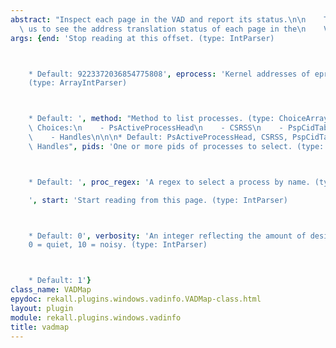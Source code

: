 ```yaml
---
abstract: "Inspect each page in the VAD and report its status.\n\n    This allows\
  \ us to see the address translation status of each page in the\n    VAD.\n    "
args: {end: 'Stop reading at this offset. (type: IntParser)



    * Default: 9223372036854775808', eprocess: 'Kernel addresses of eprocess structs.
    (type: ArrayIntParser)



    * Default: ', method: "Method to list processes. (type: ChoiceArray)\n\n\n* Valid\
    \ Choices:\n    - PsActiveProcessHead\n    - CSRSS\n    - PspCidTable\n    - Sessions\n\
    \    - Handles\n\n\n* Default: PsActiveProcessHead, CSRSS, PspCidTable, Sessions,\
    \ Handles", pids: 'One or more pids of processes to select. (type: ArrayIntParser)



    * Default: ', proc_regex: 'A regex to select a process by name. (type: RegEx)

    ', start: 'Start reading from this page. (type: IntParser)



    * Default: 0', verbosity: 'An integer reflecting the amount of desired output:
    0 = quiet, 10 = noisy. (type: IntParser)



    * Default: 1'}
class_name: VADMap
epydoc: rekall.plugins.windows.vadinfo.VADMap-class.html
layout: plugin
module: rekall.plugins.windows.vadinfo
title: vadmap
---
```


